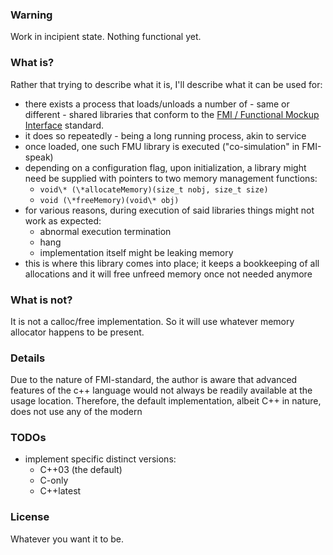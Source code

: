 ### Warning ###
Work in incipient state. Nothing functional yet.

### What is? ###
Rather that trying to describe what it is, I'll describe what it can be used for:
* there exists a process that loads/unloads a number of - same or different - shared libraries that conform to the [FMI / Functional Mockup Interface](https://fmi-standard.org) standard.
* it does so repeatedly - being a long running process, akin to service
* once loaded, one such FMU library is executed ("co-simulation" in FMI-speak)
* depending on a configuration flag, upon initialization, a library might need be supplied with pointers to two memory management functions:
  * `void\* (\*allocateMemory)(size_t nobj, size_t size)`
  * `void (\*freeMemory)(void\* obj)`
* for various reasons, during execution of said libraries things might not work as expected:
  * abnormal execution termination
  * hang
  * implementation itself might be leaking memory
* this is where this library comes into place; it keeps a bookkeeping of all allocations and it will free unfreed memory once not needed anymore

### What is not? ###
It is not a calloc/free implementation. So it will use whatever memory allocator happens to be present.

### Details ###
Due to the nature of FMI-standard, the author is aware that advanced features of the c++ language would not always be readily available at the usage location.
Therefore, the default implementation, albeit C++ in nature, does not use any of the modern

### TODOs ###
* implement specific distinct versions:
  * C++03 (the default)
  * C-only
  * C++latest 

### License
Whatever you want it to be.
